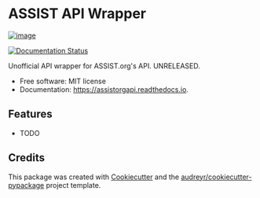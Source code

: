 # ASSIST API Wrapper

[![image](https://img.shields.io/pypi/v/assistorgapi.svg)](https://pypi.python.org/pypi/assistorgapi/)

[![Documentation Status](https://readthedocs.org/projects/assistorgapi/badge/?version=latest)](https://assistorgapi.readthedocs.io/en/latest/?version=latest)

Unofficial API wrapper for ASSIST.org\'s API. UNRELEASED.

-   Free software: MIT license
-   Documentation: <https://assistorgapi.readthedocs.io>.

## Features

-   TODO

## Credits

This package was created with
[Cookiecutter](https://github.com/audreyr/cookiecutter) and the
[audreyr/cookiecutter-pypackage](https://github.com/audreyr/cookiecutter-pypackage)
project template.
